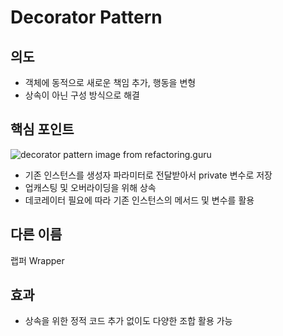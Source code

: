 # Decorator Pattern

## 의도
- 객체에 동적으로 새로운 책임 추가, 행동을 변형
- 상속이 아닌 구성 방식으로 해결

## 핵심 포인트 
![decorator pattern image from refactoring.guru](https://refactoring.guru/images/patterns/diagrams/decorator/structure-2x.png)
- 기존 인스턴스를 생성자 파라미터로 전달받아서 private 변수로 저장
- 업캐스팅 및 오버라이딩을 위해 상속
- 데코레이터 필요에 따라 기존 인스턴스의 메서드 및 변수를 활용

## 다른 이름
랩퍼 Wrapper

## 효과
- 상속을 위한 정적 코드 추가 없이도 다양한 조합 활용 가능
